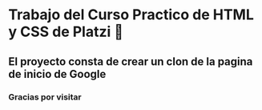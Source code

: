 # Trabajo del Curso Practico de HTML y CSS de Platzi 💚

## El proyecto consta de crear un clon de la pagina de inicio de Google

### Gracias por visitar

